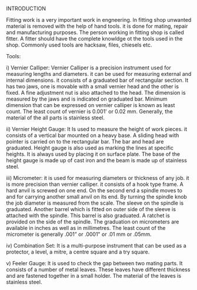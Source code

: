 INTRODUCTION 

Fitting work is a very important work in engneering. ln fitting shop unwanted material is removed with the help of hand tools. it is done for mating, repair and manufacturing purposes. The person working in fitting shop is called fitter. A fitter should have the complete knowldge ot the tools used in the shop. Commonly used tools are hacksaw, files, chiesels etc.

Tools:

i) Vernier Calliper: Vernier Calliper is a precision instrument used for measuring lengths and diameters. it can be used for measuring external and internal dimensions. it consists of a graduated bar of rectangular section. It has two jaws, one is movable with a small vernier head and the other is fixed. A fine adjustment nut is also attached to the head. The dimension is measured by the jaws and is indicated on graduated bar. Minimum dimension that can be expressed on vernier calliper is known as least count. The least count of vernier is 0.001' or 0.02 mm. Generally, the material of the all parts is stainless steel.

ii) Vernier Height Gauge: It Is used to measure the height of work pieces. it consists of a vertical bar mounted on a heavy base. A sliding head with pointer is carried on to the rectangular bar. The bar and head are graduated. Height gauge is also used as marking the lines at specific heights. It is always used by placing it on surface plate. The base of the height gauge is made up of cast iron and the beam is made up of stainless steel. 

iii) Micrometer: it is used for measuring diameters or thickness of any job. it is more precision than vernier calliper. it consists of a hook type frame. A hard anvil is screwed on one end. On the second end a spindle moves to and for carrying another small anvil on its end. By turning the spindle knob the job diameter is measured from the scale. The sleeve on the spindle is graduated. Another barrel which is fitted on outer side of the sleeve is attached with the spindle. This barrel is also graduated. A ratchet is provided on the side of the spindle. 
The graduation on micrometers are available in inches as well as in millimetres. The least count of the micrometer is generally .001” or .0001" or .01 mm or .05mm. 

iv) Combination Set: It is a multi-purpose instrument that can be used as a protector, a level, a mitre, a centre square and a try square.

v) Feeler Gauge: lt is used to check the gap between two mating parts. It consists of a number of metal leaves. These leaves have different thickness and are fastened together in a small holder. The material of the leaves is stainless steel. 
